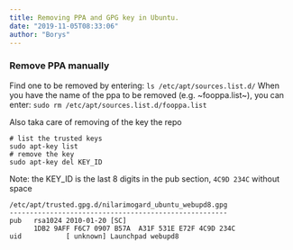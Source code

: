 ```yaml
---
title: Removing PPA and GPG key in Ubuntu.
date: "2019-11-05T08:33:06"
author: "Borys"
---
```


### Remove PPA manually

Find one to be removed by entering:
`ls /etc/apt/sources.list.d/`
When you have the name of the ppa to be removed (e.g. ~fooppa.list~), you can enter:
`sudo rm /etc/apt/sources.list.d/fooppa.list`

Also taka care of removing of the key the repo

```
# list the trusted keys
sudo apt-key list
# remove the key
sudo apt-key del KEY_ID
```

Note: the KEY_ID is the last 8 digits in the pub section, `4C9D 234C` without space

```
/etc/apt/trusted.gpg.d/nilarimogard_ubuntu_webupd8.gpg
------------------------------------------------------
pub   rsa1024 2010-01-20 [SC]
      1DB2 9AFF F6C7 0907 B57A  A31F 531E E72F 4C9D 234C
uid           [ unknown] Launchpad webupd8

```
